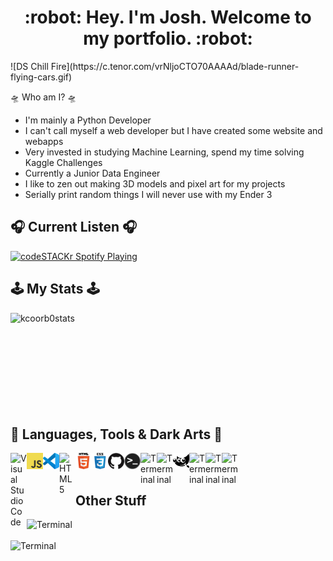 <h1 style="text-align: center;">:robot: Hey. I'm Josh. Welcome to my portfolio. :robot:</h1>
![DS Chill Fire](https://c.tenor.com/vrNljoCTO70AAAAd/blade-runner-flying-cars.gif)

 :flying_saucer: Who am I? :flying_saucer:
- I'm mainly a Python Developer
- I can't call myself a web developer but I have created some website and webapps
- Very invested in studying Machine Learning, spend my time solving Kaggle Challenges
- Currently a Junior Data Engineer
- I like to zen out making 3D models and pixel art for my projects
- Serially print random things I will never use with my Ender 3

## 🎧 Current Listen 🎧

[<img src="https://spotify-github-profile.vercel.app/api/view?uid=1164994091&cover_image=true&theme=novatorem" alt="codeSTACKr Spotify Playing" width="350" />](https://open.spotify.com/user/1164994091)

## :joystick: My Stats :joystick:

<img align="left" alt="kcoorb0stats" src="https://github-readme-stats-kcorb0.vercel.app/api?username=Kcorb0&show_icons=true&theme=radical"/>

<br/><br/><br/><br/><br/><br/><br/><br/><br/>

## :crystal_ball: Languages, Tools & Dark Arts :crystal_ball:

<img align="left" alt="Visual Studio Code" width="26px" src="https://cdn.iconscout.com/icon/free/png-256/python-20-1175115.png"/>
<img align="left" alt="JavaScript" width="26px" src="https://raw.githubusercontent.com/github/explore/80688e429a7d4ef2fca1e82350fe8e3517d3494d/topics/javascript/javascript.png"/>
<img align="left" alt="Visual Studio Code" width="26px" src="https://raw.githubusercontent.com/github/explore/80688e429a7d4ef2fca1e82350fe8e3517d3494d/topics/visual-studio-code/visual-studio-code.png"/>
<img align="left" alt="HTML5" width="26px" src="https://brandslogos.com/wp-content/uploads/images/large/mysql-logo-1.png"/>
<img align="left" alt="HTML5" width="26px" src="https://raw.githubusercontent.com/github/explore/80688e429a7d4ef2fca1e82350fe8e3517d3494d/topics/html/html.png"/>
<img align="left" alt="CSS3" width="26px" src="https://raw.githubusercontent.com/github/explore/80688e429a7d4ef2fca1e82350fe8e3517d3494d/topics/css/css.png"/>
<img align="left" alt="GitHub" width="26px" src="https://raw.githubusercontent.com/github/explore/78df643247d429f6cc873026c0622819ad797942/topics/github/github.png"/>
<img align="left" alt="Terminal" width="26px" src="https://raw.githubusercontent.com/github/explore/80688e429a7d4ef2fca1e82350fe8e3517d3494d/topics/terminal/terminal.png"/>
<img align="left" alt="Terminal" width="26px" src="https://raw.githubusercontent.com/simple-icons/simple-icons/897c0f3b953b0940756676825633589bc18c9337/icons/affinitydesigner.svg"/>
<img align="left" alt="Terminal" width="26px" src="https://raw.githubusercontent.com/simple-icons/simple-icons/897c0f3b953b0940756676825633589bc18c9337/icons/jupyter.svg"/>
<img align="left" alt="Terminal" width="26px" src="https://raw.githubusercontent.com/simple-icons/simple-icons/897c0f3b953b0940756676825633589bc18c9337/icons/gimp.svg"/>
<img align="left" alt="Terminal" width="26px" src="https://icon-library.com/images/django-icon/django-icon-0.jpg"/>
<img align="left" alt="Terminal" width="26px" src="https://user-images.githubusercontent.com/48419040/76123305-4c826a00-5fc6-11ea-8c65-4eee21fd386f.png"/>
<img align="left" alt="Terminal" width="26px" src="https://upload.wikimedia.org/wikipedia/commons/thumb/0/0c/Blender_logo_no_text.svg/1200px-Blender_logo_no_text.svg.png"/>

<br/><br/>

## Other Stuff
[<img align="left" alt="Terminal" src="https://www.codewars.com/users/Kcorb0/badges/large"/>](https://www.codewars.com/users/Kcorb0)<br><br>
[<img align="left" alt="Terminal" src="https://projecteuler.net/profile/Kcorb0.png"/>](https://projecteuler.net/profile/Kcorb0.png)
